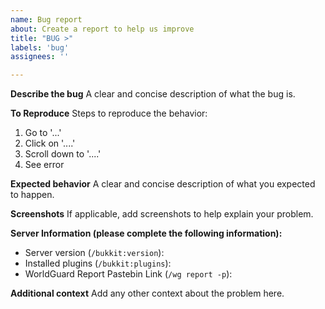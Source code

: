 ```yaml
---
name: Bug report
about: Create a report to help us improve
title: "BUG >"
labels: 'bug'
assignees: ''

---
```


**Describe the bug**
A clear and concise description of what the bug is.

**To Reproduce**
Steps to reproduce the behavior:
1. Go to '...'
2. Click on '....'
3. Scroll down to '....'
4. See error

**Expected behavior**
A clear and concise description of what you expected to happen.

**Screenshots**
If applicable, add screenshots to help explain your problem.

**Server Information (please complete the following information):**
- Server version (`/bukkit:version`): 
- Installed plugins (`/bukkit:plugins`): 
- WorldGuard Report Pastebin Link (`/wg report -p`): 

**Additional context**
Add any other context about the problem here.
